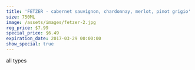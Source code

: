 ```yaml
---
title: 'FETZER - cabernet sauvignon, chardonnay, merlot, pinot grigio'
size: 750ML
image: /assets/images/fetzer-2.jpg
reg_price: $7.99
special_price: $6.49
expiration_date: 2017-03-29 00:00:00
show_special: true
---
```



all types